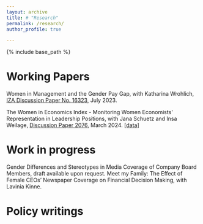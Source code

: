 ```yaml
---
layout: archive
title: # "Research"
permalink: /research/
author_profile: true

---
```


{% include base_path %}

Working Papers
======
Women in Management and the Gender Pay Gap, with Katharina Wrohlich, [IZA Discussion Paper No. 16323](https://www.iza.org/de/publications/dp/16323/women-in-management-and-the-gender-pay-gap "IZA Discussion Paper No. 16323"), July 2023.

The Women in Economics Index - Monitoring Women Economists' Representation in Leadership Positions, with Jana Schuetz and Insa Weilage, [Discussion Paper 2076](https://www.diw.de/de/diw_01.c.898656.de/publikationen/diskussionspapiere/2024_2076/the_women_in_economics_index_-_monitoring_women_economists__representation_in_leadership_positions.html "Discussion Paper 2076"), March 2024. [[data]](https://doi.org/10.7910/DVN/YEZX3X)

Work in progress
======
Gender Differences and Stereotypes in Media Coverage of Company Board Members, draft available upon request.
Meet my Family: The Effect of Female CEOs’ Newspaper Coverage on Financial Decision Making, with Lavinia Kinne.

Policy writings
======
